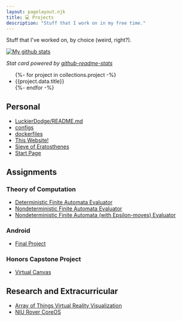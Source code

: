 ```yaml
---
layout: pagelayout.njk
title: 💻 Projects
description: "Stuff that I work on in my free time."
---
```


Stuff that I've worked on, by choice (weird, right?).

[![My github stats](https://github-readme-stats.vercel.app/api?username=luckierdodge&count_private=true&show_icons=true&theme=dark)](https://github.com/anuraghazra/github-readme-stats)

_Stat card powered by [github-readme-stats](https://github.com/anuraghazra/github-readme-stats)_

<ul>
{%- for project in collections.project -%}
<li>{{project.data.title}}</li>
{%- endfor -%}
</ul>

## Personal

* [LuckierDodge/README.md](https://github.com/LuckierDodge/LuckierDodge)
* [configs](https://github.com/LuckierDodge/configs)
* [dockerfiles](https://github.com/LuckierDodge/dockerfiles)
* [This Website!](https://github.com/LuckierDodge/website)
* [Sieve of Eratosthenes](https://github.com/LuckierDodge/eratosthenes-sieve)
* [Start Page](https://github.com/LuckierDodge/Start-Page)

## Assignments

### Theory of Computation

* [Deterministic Finite Automata Evaluator](https://github.com/LuckierDodge/DFA_Evaluator)
* [Nondeterministic Finite Automata Evaluator](https://github.com/LuckierDodge/NFA_Evaluator)
* [Nondeterministic Finite Automata (with Epsilon-moves) Evaluator](https://github.com/LuckierDodge/NFAE_Evaluator)

### Android

* [Final Project](https://github.com/LuckierDodge/AndroidFinalProject)

### Honors Capstone Project

* [Virtual Canvas](https://github.com/ddiLab/VirtualCanvas)

## Research and Extracurricular

* [Array of Things Virtual Reality Visualization](https://github.com/LuckierDodge/AoT_VR_Visualization)
* [NIU Rover CoreOS](https://github.com/NIURoverTeam/RoverCoreOS)
